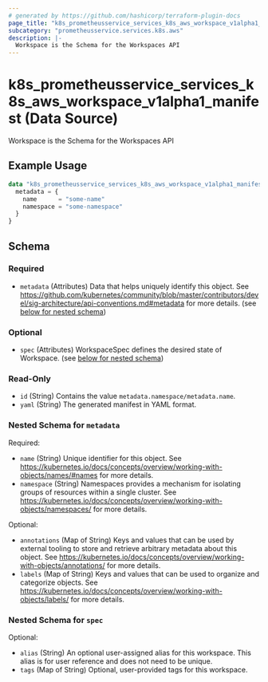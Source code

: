 ```yaml
---
# generated by https://github.com/hashicorp/terraform-plugin-docs
page_title: "k8s_prometheusservice_services_k8s_aws_workspace_v1alpha1_manifest Data Source - terraform-provider-k8s"
subcategory: "prometheusservice.services.k8s.aws"
description: |-
  Workspace is the Schema for the Workspaces API
---
```


# k8s_prometheusservice_services_k8s_aws_workspace_v1alpha1_manifest (Data Source)

Workspace is the Schema for the Workspaces API

## Example Usage

```terraform
data "k8s_prometheusservice_services_k8s_aws_workspace_v1alpha1_manifest" "example" {
  metadata = {
    name      = "some-name"
    namespace = "some-namespace"
  }
}
```

<!-- schema generated by tfplugindocs -->
## Schema

### Required

- `metadata` (Attributes) Data that helps uniquely identify this object. See https://github.com/kubernetes/community/blob/master/contributors/devel/sig-architecture/api-conventions.md#metadata for more details. (see [below for nested schema](#nestedatt--metadata))

### Optional

- `spec` (Attributes) WorkspaceSpec defines the desired state of Workspace. (see [below for nested schema](#nestedatt--spec))

### Read-Only

- `id` (String) Contains the value `metadata.namespace/metadata.name`.
- `yaml` (String) The generated manifest in YAML format.

<a id="nestedatt--metadata"></a>
### Nested Schema for `metadata`

Required:

- `name` (String) Unique identifier for this object. See https://kubernetes.io/docs/concepts/overview/working-with-objects/names/#names for more details.
- `namespace` (String) Namespaces provides a mechanism for isolating groups of resources within a single cluster. See https://kubernetes.io/docs/concepts/overview/working-with-objects/namespaces/ for more details.

Optional:

- `annotations` (Map of String) Keys and values that can be used by external tooling to store and retrieve arbitrary metadata about this object. See https://kubernetes.io/docs/concepts/overview/working-with-objects/annotations/ for more details.
- `labels` (Map of String) Keys and values that can be used to organize and categorize objects. See https://kubernetes.io/docs/concepts/overview/working-with-objects/labels/ for more details.


<a id="nestedatt--spec"></a>
### Nested Schema for `spec`

Optional:

- `alias` (String) An optional user-assigned alias for this workspace. This alias is for user reference and does not need to be unique.
- `tags` (Map of String) Optional, user-provided tags for this workspace.
